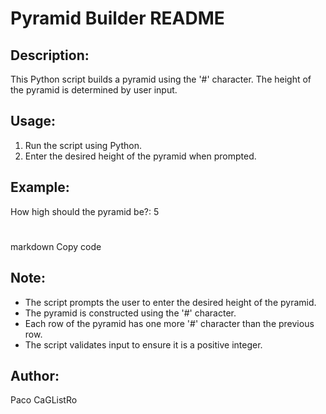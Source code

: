 # Pyramid Builder README

## Description:

This Python script builds a pyramid using the '#' character. The height of the pyramid is determined by user input.

## Usage:

1. Run the script using Python.
2. Enter the desired height of the pyramid when prompted.

## Example:

How high should the pyramid be?: 5

#

##

###

####

#####

markdown
Copy code

## Note:

- The script prompts the user to enter the desired height of the pyramid.
- The pyramid is constructed using the '#' character.
- Each row of the pyramid has one more '#' character than the previous row.
- The script validates input to ensure it is a positive integer.

## Author:

Paco CaGListRo
